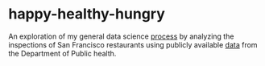 happy-healthy-hungry
====================

An exploration of my general data science [process](http://zipfianacademy.com/data/data-science-process.png) by analyzing the inspections of San Francisco restaurants using publicly available [data](http://www.sfdph.org/dph/EH/Food/score/default.asp) from the Department of Public health. 
